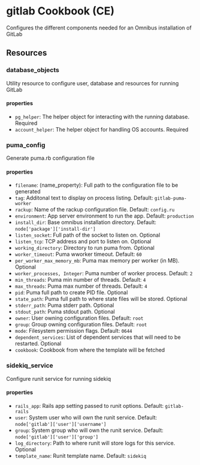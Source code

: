 # gitlab Cookbook (CE)

Configures the different components needed for an Omnibus installation of GitLab

## Resources

### database_objects

Utility resource to configure user, database and resources for running GitLab

#### properties

* `pg_helper`: The helper object for interacting with the running database. Required
* `account_helper`: The helper object for handling OS accounts. Required

### puma_config

Generate puma.rb configuration file

#### properties

* `filename`: (name_property): Full path to the configuration file to be generated
* `tag`: Additonal text to display on process listing. Default: `gitlab-puma-worker`
* `rackup`: Name of the rackup configuration file. Default: `config.ru`
* `environment`: App server environment to run the app. Default: `production`
* `install_dir`: Base omnibus installation directory. Default: `node['package']['install-dir']`
* `listen_socket`: Full path of the socket to listen on. Optional
* `listen_tcp`: TCP address and port to listen on. Optional
* `working_directory`: Directory to run puma from. Optional
* `worker_timeout`: Puma wworker timeout. Default: `60`
* `per_worker_max_memory_mb`: Puma max memory per worker (in MB). Optional
* `worker_processes, Integer`: Puma number of worker process. Default: `2`
* `min_threads`: Puma min number of threads. Default: `4`
* `max_threads`: Puma max number of threads. Default: `4`
* `pid`: Puma full path to create PID file. Optional
* `state_path`: Puma full path to where state files will be stored. Optional
* `stderr_path`: Puma stderr path. Optional
* `stdout_path`: Puma stdout path. Optional 
* `owner`: User owning configuration files. Default: `root`
* `group`: Group owning configuration files. Default: `root`
* `mode`: Filesystem permission flags. Default: `0644`
* `dependent_services`: List of dependent services that will need to be restarted. Optional
* `cookbook`: Cookbook from where the template will be fetched

### sidekiq_service

Configure runit service for running sidekiq

#### properties

* `rails_app`: Rails app setting passed to runit options. Default: `gitlab-rails`
* `user`: System user who will own the runit service. Default: `node['gitlab']['user']['username']`
* `group`: System group who will own the runit service. Default: `node['gitlab']['user']['group']`
* `log_directory`: Path to where runit will store logs for this service. Optional
* `template_name`: Runit template name. Default: `sidekiq`
